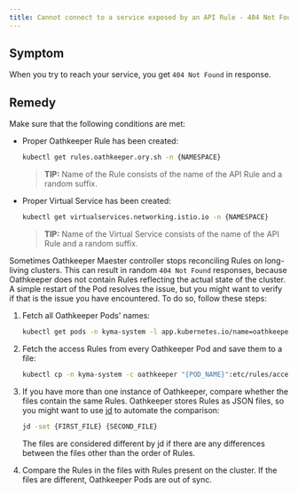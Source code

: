 ```yaml
---
title: Cannot connect to a service exposed by an API Rule - 404 Not Found
---
```


## Symptom

When you try to reach your service, you get `404 Not Found` in response.

## Remedy

Make sure that the following conditions are met:

- Proper Oathkeeper Rule has been created:

  ```bash
  kubectl get rules.oathkeeper.ory.sh -n {NAMESPACE}
  ```

  >**TIP:** Name of the Rule consists of the name of the API Rule and a random suffix.

- Proper Virtual Service has been created:

  ```bash
  kubectl get virtualservices.networking.istio.io -n {NAMESPACE}
  ```

  >**TIP:** Name of the Virtual Service consists of the name of the API Rule and a random suffix.

Sometimes Oathkeeper Maester controller stops reconciling Rules on long-living clusters. This can result in random `404 Not Found` responses, because Oathkeeper does not contain Rules reflecting the actual state of the cluster. A simple restart of the Pod resolves the issue, but you might want to verify if that is the issue you have encountered. To do so, follow these steps:

1. Fetch all Oathkeeper Pods' names:

    ```bash
    kubectl get pods -n kyma-system -l app.kubernetes.io/name=oathkeeper -o jsonpath='{.items[*].metadata.name}'
    ```

2. Fetch the access Rules from every Oathkeeper Pod and save them to a file:

    ```bash
   kubectl cp -n kyma-system -c oathkeeper "{POD_NAME}":etc/rules/access-rules.json "access-rules.{POD_NAME}.json" 
   ```

3. If you have more than one instance of Oathkeeper, compare whether the files contain the same Rules. Oathkeeper stores Rules as JSON files, so you might want to use [jd](https://github.com/josephburnett/jd) to automate the comparison:

    ```bash
   jd -set {FIRST_FILE} {SECOND_FILE} 
   ```

    The files are considered different by jd if there are any differences between the files other than the order of Rules.
   
4. Compare the Rules in the files with Rules present on the cluster. If the files are different, Oathkeeper Pods are out of sync.
